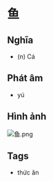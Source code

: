 # 鱼

## Nghĩa
* (n) Cá

## Phát âm
* yú

## Hình ảnh
![鱼.png](../img/鱼.png)

## Tags
* thức ăn

<script>window.HANZI_FIELD='鱼';</script>
